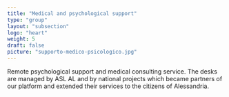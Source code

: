```yaml
---
title: "Medical and psychological support"
type: "group"
layout: "subsection"
logo: "heart"
weight: 5
draft: false
picture: "supporto-medico-psicologico.jpg"
---
```


Remote psychological support and medical consulting service. The desks are managed by ASL AL and by national projects which became partners of our platform and extended their services to the citizens of Alessandria.
